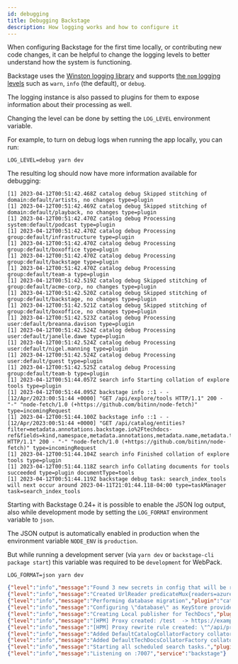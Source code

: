 ```yaml
---
id: debugging
title: Debugging Backstage
description: How logging works and how to configure it
---
```


When configuring Backstage for the first time locally, or contributing new code changes,
it can be helpful to change the logging levels to better understand how the system is functioning.

Backstage uses the [Winston logging library](https://github.com/winstonjs/winston) and supports
[the `npm` logging levels](https://github.com/winstonjs/winston#logging-levels) such as
`warn`, `info` (the default), or `debug`.

The logging instance is also passed to plugins for them to expose information about
their processing as well.

Changing the level can be done by setting the `LOG_LEVEL` environment variable.

For example, to turn on debug logs when running the app locally, you can run:

```shell
LOG_LEVEL=debug yarn dev
```

The resulting log should now have more information available for debugging:

```text
[1] 2023-04-12T00:51:42.468Z catalog debug Skipped stitching of domain:default/artists, no changes type=plugin
[1] 2023-04-12T00:51:42.469Z catalog debug Skipped stitching of domain:default/playback, no changes type=plugin
[1] 2023-04-12T00:51:42.470Z catalog debug Processing system:default/podcast type=plugin
[1] 2023-04-12T00:51:42.470Z catalog debug Processing group:default/infrastructure type=plugin
[1] 2023-04-12T00:51:42.470Z catalog debug Processing group:default/boxoffice type=plugin
[1] 2023-04-12T00:51:42.470Z catalog debug Processing group:default/backstage type=plugin
[1] 2023-04-12T00:51:42.470Z catalog debug Processing group:default/team-a type=plugin
[1] 2023-04-12T00:51:42.519Z catalog debug Skipped stitching of group:default/acme-corp, no changes type=plugin
[1] 2023-04-12T00:51:42.520Z catalog debug Skipped stitching of group:default/backstage, no changes type=plugin
[1] 2023-04-12T00:51:42.521Z catalog debug Skipped stitching of group:default/boxoffice, no changes type=plugin
[1] 2023-04-12T00:51:42.523Z catalog debug Processing user:default/breanna.davison type=plugin
[1] 2023-04-12T00:51:42.524Z catalog debug Processing user:default/janelle.dawe type=plugin
[1] 2023-04-12T00:51:42.524Z catalog debug Processing user:default/nigel.manning type=plugin
[1] 2023-04-12T00:51:42.524Z catalog debug Processing user:default/guest type=plugin
[1] 2023-04-12T00:51:42.525Z catalog debug Processing group:default/team-b type=plugin
[1] 2023-04-12T00:51:44.057Z search info Starting collation of explore tools type=plugin
[1] 2023-04-12T00:51:44.095Z backstage info ::1 - - [12/Apr/2023:00:51:44 +0000] "GET /api/explore/tools HTTP/1.1" 200 - "-" "node-fetch/1.0 (+https://github.com/bitinn/node-fetch)" type=incomingRequest
[1] 2023-04-12T00:51:44.100Z backstage info ::1 - - [12/Apr/2023:00:51:44 +0000] "GET /api/catalog/entities?filter=metadata.annotations.backstage.io%2Ftechdocs-ref&fields=kind,namespace,metadata.annotations,metadata.name,metadata.title,metadata.namespace,spec.type,spec.lifecycle,relations&offset=0&limit=500 HTTP/1.1" 200 - "-" "node-fetch/1.0 (+https://github.com/bitinn/node-fetch)" type=incomingRequest
[1] 2023-04-12T00:51:44.104Z search info Finished collation of explore tools type=plugin
[1] 2023-04-12T00:51:44.118Z search info Collating documents for tools succeeded type=plugin documentType=tools
[1] 2023-04-12T00:51:44.119Z backstage debug task: search_index_tools will next occur around 2023-04-11T21:01:44.118-04:00 type=taskManager task=search_index_tools
```

Starting with Backstage 0.24+ it is possible to enable the JSON log output,
also while development mode by setting the `LOG_FORMAT` environment variable to `json`.

The JSON output is automatically enabled in production when the environment variable
`NODE_ENV` is `production`.

But while running a development server (via `yarn dev` or `backstage-cli package start`) this variable was required to be `development` for WebPack.

<!-- See packages/cli/src/lib/bundler/backend.ts for additional informations -->

```
LOG_FORMAT=json yarn dev
```

```json
{"level":"info","message":"Found 3 new secrets in config that will be redacted","service":"backstage"}
{"level":"info","message":"Created UrlReader predicateMux{readers=azure{host=dev.azure.com,authed=false},bitbucketCloud{host=bitbucket.org,authed=false},github{host=github.com,authed=false},gitlab{host=gitlab.com,authed=false},awsS3{host=amazonaws.com,authed=false},fetch{}","service":"backstage"}
{"level":"info","message":"Performing database migration","plugin":"catalog","service":"backstage","type":"plugin"}
{"level":"info","message":"Configuring \"database\" as KeyStore provider","plugin":"auth","service":"backstage","type":"plugin"}
{"level":"info","message":"Creating Local publisher for TechDocs","plugin":"techdocs","service":"backstage","type":"plugin"}
{"level":"info","message":"[HPM] Proxy created: /test  -> https://example.com","plugin":"proxy","service":"backstage","type":"plugin"}
{"level":"info","message":"[HPM] Proxy rewrite rule created: \"^/api/proxy/test/?\" ~> \"/\"","plugin":"proxy","service":"backstage","type":"plugin"}
{"level":"info","message":"Added DefaultCatalogCollatorFactory collator factory for type software-catalog","plugin":"search","service":"backstage","type":"plugin"}
{"level":"info","message":"Added DefaultTechDocsCollatorFactory collator factory for type techdocs","plugin":"search","service":"backstage","type":"plugin"}
{"level":"info","message":"Starting all scheduled search tasks.","plugin":"search","service":"backstage","type":"plugin"}
{"level":"info","message":"Listening on :7007","service":"backstage"}
```
